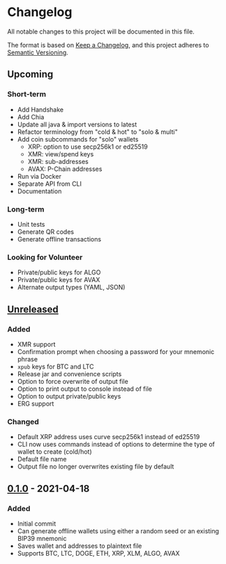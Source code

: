 # Changelog
All notable changes to this project will be documented in this file.

The format is based on [Keep a Changelog](https://keepachangelog.com/en/1.0.0/),
and this project adheres to [Semantic Versioning](https://semver.org/spec/v2.0.0.html).

## Upcoming
### Short-term
- Add Handshake
- Add Chia
- Update all java & import versions to latest
- Refactor terminology from "cold & hot" to "solo & multi"
- Add coin subcommands for "solo" wallets
  - XRP: option to use secp256k1 or ed25519
  - XMR: view/spend keys
  - XMR: sub-addresses
  - AVAX: P-Chain addresses
- Run via Docker
- Separate API from CLI
- Documentation

### Long-term
- Unit tests
- Generate QR codes
- Generate offline transactions

### Looking for Volunteer
- Private/public keys for ALGO
- Private/public keys for AVAX
- Alternate output types (YAML, JSON)

## [Unreleased]
### Added
- XMR support
- Confirmation prompt when choosing a password for your mnemonic phrase
- `xpub` keys for BTC and LTC
- Release jar and convenience scripts
- Option to force overwrite of output file
- Option to print output to console instead of file
- Option to output private/public keys
- ERG support
### Changed
- Default XRP address  uses curve secp256k1 instead of ed25519
- CLI now uses commands instead of options to determine the type of wallet to create (cold/hot)
- Default file name
- Output file no longer overwrites existing file by default

## [0.1.0] - 2021-04-18
### Added
- Initial commit
- Can generate offline wallets using either a random seed or an existing BIP39 mnemonic
- Saves wallet and addresses to plaintext file
- Supports BTC, LTC, DOGE, ETH, XRP, XLM, ALGO, AVAX

[Unreleased]: https://github.com/ashelkovnykov/offline-wallet-generator/compare/v0.1.0...HEAD
[0.1.0]: https://github.com/ashelkovnykov/offline-wallet-generator/releases/tag/v0.1.0
